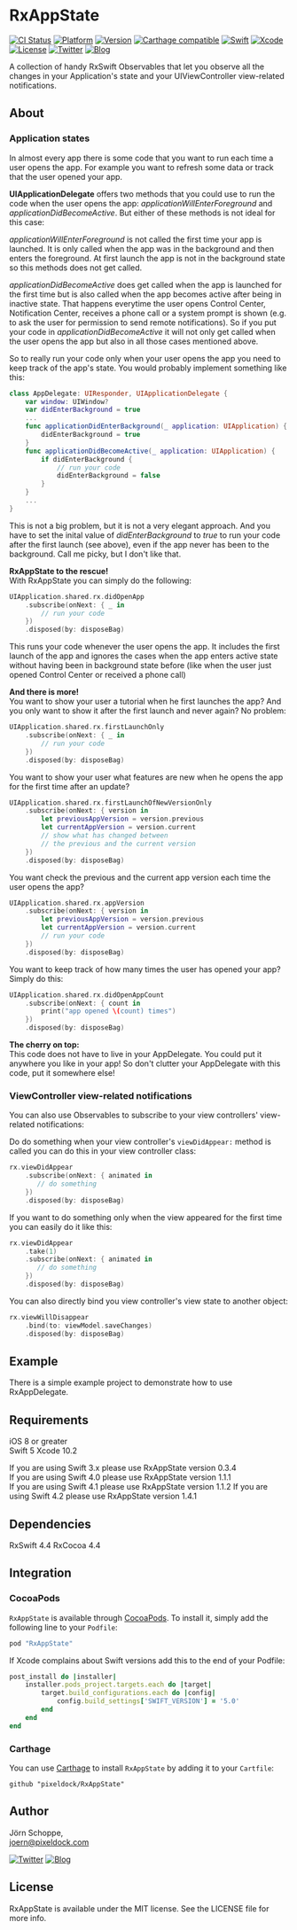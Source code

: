 # RxAppState

[![CI Status](http://img.shields.io/travis/pixeldock/RxAppState.svg?style=flat)](https://travis-ci.org/pixeldock/RxAppState)
[![Platform](https://img.shields.io/cocoapods/p/RxAppState.svg?style=flat)](http://cocoapods.org/pods/RxAppState)
[![Version](https://img.shields.io/cocoapods/v/RxAppState.svg?style=flat)](http://cocoapods.org/pods/RxAppState)
[![Carthage compatible](https://img.shields.io/badge/Carthage-compatible-4BC51D.svg?style=flat)](https://github.com/Carthage/Carthage)
[![Swift](https://img.shields.io/badge/Swift-5-orange.svg?style=flat)](https://swift.org/)
[![Xcode](https://img.shields.io/badge/xcode-10.2-5995EE.svg?style=flat)](https://developer.apple.com)
[![License](https://img.shields.io/cocoapods/l/RxAppState.svg?style=flat)](http://cocoapods.org/pods/RxAppState)
[![Twitter](https://img.shields.io/badge/Twitter-@pixeldock-5E9FE5.svg?logo=twitter)](http://twitter.com/pixeldock)
[![Blog](https://img.shields.io/badge/Blog-pixeldock-FF0066.svg?style=flat)](http://pixeldock.com/blog)

A collection of handy RxSwift Observables that let you observe all the changes in your Application's state and your UIViewController view-related notifications.

## About
### Application states
In almost every app there is some code that you want to run each time a user opens the app. For example you want to refresh some data or track that the user opened your app.

**UIApplicationDelegate** offers two methods that you could use to run the code when the user opens the app: _applicationWillEnterForeground_ and _applicationDidBecomeActive_. But either of these methods is not ideal for this case:

_applicationWillEnterForeground_ is not called the first time your app is launched. It is only called when the app was in the background and then enters the foreground. At first launch the app is not in the background state so this methods does not get called.

_applicationDidBecomeActive_ does get called when the app is launched for the first time but is also called when the app becomes active after being in inactive state. That happens everytime the user opens Control Center, Notification Center, receives a phone call or a system prompt is shown (e.g. to ask the user for permission to send remote notifications). So if you put your code in _applicationDidBecomeActive_ it will not only get called when the user opens the app but also in all those cases mentioned above.

So to really run your code only when your user opens the app you need to keep track of the app's state. You would probably implement something like this:

```swift
class AppDelegate: UIResponder, UIApplicationDelegate {
    var window: UIWindow?
    var didEnterBackground = true
    ...
    func applicationDidEnterBackground(_ application: UIApplication) {
        didEnterBackground = true
    }
    func applicationDidBecomeActive(_ application: UIApplication) {
        if didEnterBackground {
            // run your code
            didEnterBackground = false
        }
    }
    ...
}
```
This is not a big problem, but it is not a very elegant approach. And you have to set the inital value of _didEnterBackground_ to _true_ to run your code after the first launch (see above), even if the app never has been to the background. Call me picky, but I don't like that.

**RxAppState to the rescue!**  
With RxAppState you can simply do the following:

```swift
UIApplication.shared.rx.didOpenApp
    .subscribe(onNext: { _ in
        // run your code
    })
    .disposed(by: disposeBag)
```
This runs your code whenever the user opens the app. It includes the first launch of the app and ignores the cases when the app enters active state without having been in background state before (like when the user just opened Control Center or received a phone call)

**And there is more!**  
You want to show your user a tutorial when he first launches the app? And you only want to show it after the first launch and never again? No problem:

```swift
UIApplication.shared.rx.firstLaunchOnly
    .subscribe(onNext: { _ in
        // run your code
    })
    .disposed(by: disposeBag)
```
You want to show your user what features are new when he opens the app for the first time after an update?

```swift
UIApplication.shared.rx.firstLaunchOfNewVersionOnly
    .subscribe(onNext: { version in
        let previousAppVersion = version.previous
        let currentAppVersion = version.current
        // show what has changed between
        // the previous and the current version
    })
    .disposed(by: disposeBag)
```

You want check the previous and the current app version each time the user opens the app?

```swift
UIApplication.shared.rx.appVersion
    .subscribe(onNext: { version in
        let previousAppVersion = version.previous
        let currentAppVersion = version.current
        // run your code
    })
    .disposed(by: disposeBag)
```

You want to keep track of how many times the user has opened your app? Simply do this:

```swift
UIApplication.shared.rx.didOpenAppCount
    .subscribe(onNext: { count in
        print("app opened \(count) times")
    })
    .disposed(by: disposeBag)
```

**The cherry on top:**   
This code does not have to live in your AppDelegate. You could put it anywhere you like in your app! So don't clutter your AppDelegate with this code, put it somewhere else!

### ViewController view-related notifications

You can also use Observables to subscribe to your view controllers' view-related notifications:

Do do something when your view controller's `viewDidAppear:` method is called you can do this in your view controller class:

```swift
rx.viewDidAppear
    .subscribe(onNext: { animated in
       // do something
    })
    .disposed(by: disposeBag)
```

If you want to do something only when the view appeared for the first time you can easily do it like this:

```swift
rx.viewDidAppear
    .take(1)
    .subscribe(onNext: { animated in
       // do something
    })
    .disposed(by: disposeBag)
```

You can also directly bind you view controller's view state to another object:

```swift
rx.viewWillDisappear
    .bind(to: viewModel.saveChanges)
    .disposed(by: disposeBag)
```


## Example
There is a simple example project to demonstrate how to use RxAppDelegate.

## Requirements
iOS 8 or greater    
Swift 5 
Xcode 10.2

If you are using Swift 3.x please use RxAppState version 0.3.4  
If you are using Swift 4.0 please use RxAppState version 1.1.1  
If you are using Swift 4.1 please use RxAppState version 1.1.2
If you are using Swift 4.2 please use RxAppState version 1.4.1


## Dependencies
RxSwift 4.4 
RxCocoa 4.4

## Integration
### CocoaPods
`RxAppState` is available through [CocoaPods](http://cocoapods.org). To install
it, simply add the following line to your `Podfile`:

```ruby
pod "RxAppState"
```

If Xcode complains about Swift versions add this to the end of your Podfile:

```ruby
post_install do |installer|
    installer.pods_project.targets.each do |target|
        target.build_configurations.each do |config|
            config.build_settings['SWIFT_VERSION'] = '5.0'
        end
    end
end
```

### Carthage

You can use [Carthage](https://github.com/Carthage/Carthage) to install `RxAppState` by adding it to your `Cartfile`:

```
github "pixeldock/RxAppState"
```

## Author

Jörn Schoppe,  
joern@pixeldock.com   

[![Twitter](https://img.shields.io/badge/Twitter-@pixeldock-blue.svg?style=flat)](http://twitter.com/pixeldock)
[![Blog](https://img.shields.io/badge/Blog-pixeldock-FF0066.svg?style=flat)](http://pixeldock.com/blog)


## License

RxAppState is available under the MIT license. See the LICENSE file for more info.
